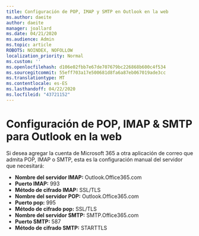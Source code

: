```yaml
---
title: Configuración de POP, IMAP y SMTP en Outlook en la web
ms.author: daeite
author: daeite
manager: joallard
ms.date: 04/21/2020
ms.audience: Admin
ms.topic: article
ROBOTS: NOINDEX, NOFOLLOW
localization_priority: Normal
ms.custom: ''
ms.openlocfilehash: d106e02fbb7e67de707679bc226868b600c4f534
ms.sourcegitcommit: 55eff703a17e500681d8fa6a87eb067019ade3cc
ms.translationtype: MT
ms.contentlocale: es-ES
ms.lasthandoff: 04/22/2020
ms.locfileid: "43721152"
---
```

# <a name="pop-imap--smtp-settings-for-outlook-on-the-web"></a>Configuración de POP, IMAP & SMTP para Outlook en la web

Si desea agregar la cuenta de Microsoft 365 a otra aplicación de correo que admita POP, IMAP o SMTP, esta es la configuración manual del servidor que necesitará:
  
- **Nombre del servidor IMAP:** Outlook.Office365.com
- **Puerto IMAP:** 993
- **Método de cifrado IMAP:** SSL/TLS
- **Nombre del servidor POP:** Outlook.Office365.com  
- **Puerto pop:** 995  
- **Método de cifrado pop:** SSL/TLS  
- **Nombre del servidor SMTP:** SMTP.Office365.com
- **Puerto SMTP:** 587
- **Método de cifrado SMTP:** STARTTLS